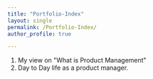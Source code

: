 ```yaml
---
title: "Portfolio-Index"
layout: single
permalink: /Portfolio-Index/
author_profile: true

---
```



1. My view on "What is Product Management"
2. Day to Day life as a product manager.


